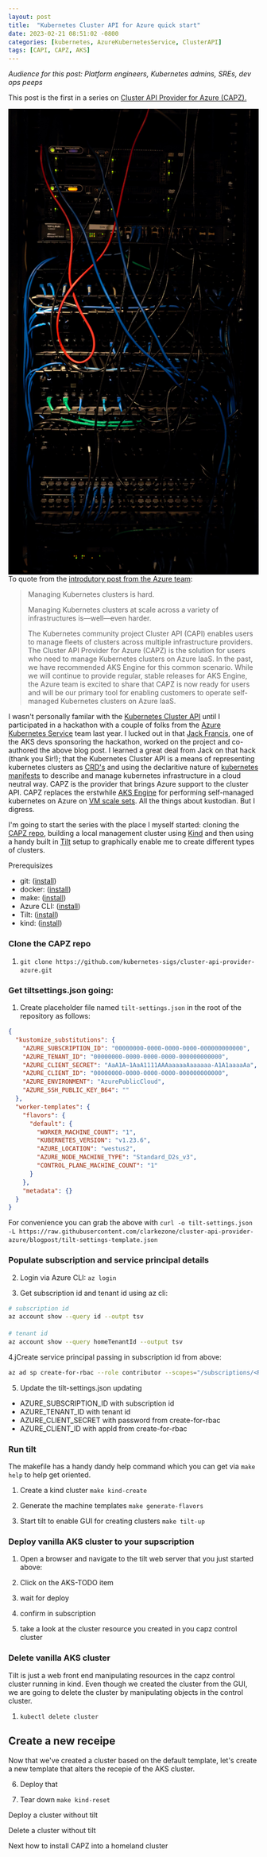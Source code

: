 ```yaml
---
layout: post
title:  "Kubernetes Cluster API for Azure quick start"
date: 2023-02-21 08:51:02 -0800
categories: [kubernetes, AzureKubernetesService, ClusterAPI]
tags: [CAPI, CAPZ, AKS]
---
```

_Audience for this post: Platform engineers, Kubernetes admins, SREs, dev ops peeps_

This post is the first in a series on <a href="https://q6o.to/capzb" target="_blank">Cluster API Provider for Azure (CAPZ).</a>

<img style="transform: translatex(0%);left:0; padding-right:20px" src="/static/img/2023-02-21-capz-quickstart/kenny-eliason-uq5RMAZdZG4-unsplash.jpg" align="left"/>
To quote from the <a href="https://q6o.to/capzi" target="_blank">introdutory post from the Azure team</a>: 

> Managing Kubernetes clusters is hard.
> 
> Managing Kubernetes clusters at scale across a variety of infrastructures is—well—even harder.
> 
> The Kubernetes community project Cluster API (CAPI) enables users to manage fleets of clusters across multiple infrastructure providers. The Cluster API Provider for Azure (CAPZ) is the solution for users who need to manage Kubernetes clusters on Azure IaaS. In the past, we have recommended AKS Engine for this common scenario.  While we will continue to provide regular, stable releases for AKS Engine, the Azure team is excited to share that CAPZ is now ready for users and will be our primary tool for enabling customers to operate self-managed Kubernetes clusters on Azure IaaS.

I wasn't personally familar with the <a href="https://q6o.to/kcapi" target="_blank">Kubernetes Cluster API</a> until I participated in a hackathon with a couple of folks from the <a href="https://q6o.to/aksa" target="_blank">Azure Kubernetes Service</a> team last year.  I lucked out in that <a href="https://q6o.to/jackfrancis" target="_blank">Jack Francis</a>, one of the AKS devs sponsoring the hackathon,  worked on the project and co-authored the above blog post.  I learned a great deal from Jack on that hack (thank you Sir!); that the Kubernetes Cluster API is a means of representing kubernetes clusters as <a href="https://q6o.to/kcrd" target="_blank">CRD's</a> and using the declaritive nature of <a href="https://q6o.to/kmana" target="_blank">kubernetes manifests</a> to describe and manage kubernetes infrastructure in a cloud neutral way.  CAPZ is the provider that brings Azure support to the cluster API.  CAPZ replaces the erstwhile <a href="https://q6o.to/aksengine" target="_blank">AKS Engine</a> for performing self-managed kubernetes on Azure on <a href="https://q6o.to/vmssa" target="_blank">VM scale sets</a>.  All the things about kustodian.  But I digress.

I'm going to start the series with the place I myself started: cloning the <a href="https://q6o.to/capzr" target="_blank">CAPZ repo</a>, building a local management cluster using <a href="https://q6o.to/kinda" target="_blank">Kind</a> and then using a handy built in <a href="https://q6o.to/tilta" target="_blank">Tilt</a> setup to graphically enable me to create different types of clusters. 

Prerequisizes
- git: (<a href="https://q6o.to/giti" target="_blank">install</a>)
- docker: (<a href="https://q6o.to/dockeri" target="_blank">install</a>)
- make: (<a href="https://q6o.to/makei" target="_blank">install</a>)
- Azure CLI: (<a href="https://q6o.to/azclii" target="_blank">install</a>)
- Tilt: (<a href="https://q6o.to/tilti" target="_blank">install</a>)
- kind: (<a href="https://q6o.to/kindi" target="_blank">install</a>)

### Clone the CAPZ repo
1. `git clone https://github.com/kubernetes-sigs/cluster-api-provider-azure.git`

### Get tiltsettings.json going:
1. Create placeholder file named `tilt-settings.json` in the root of the repository as follows:

```json
{
  "kustomize_substitutions": {
    "AZURE_SUBSCRIPTION_ID": "00000000-0000-0000-0000-000000000000",
    "AZURE_TENANT_ID": "00000000-0000-0000-0000-000000000000",
    "AZURE_CLIENT_SECRET": "AaA1A~1AaA1111AAAaaaaaAaaaaaa-A1A1aaaaAa",
    "AZURE_CLIENT_ID": "00000000-0000-0000-0000-000000000000",
    "AZURE_ENVIRONMENT": "AzurePublicCloud",
    "AZURE_SSH_PUBLIC_KEY_B64": ""
  },
  "worker-templates": {
    "flavors": {
      "default": {
        "WORKER_MACHINE_COUNT": "1",
        "KUBERNETES_VERSION": "v1.23.6",
        "AZURE_LOCATION": "westus2",
        "AZURE_NODE_MACHINE_TYPE": "Standard_D2s_v3",
        "CONTROL_PLANE_MACHINE_COUNT": "1"
      }
    },
    "metadata": {}
  }
}
```

For convenience you can grab the above with `curl -o tilt-settings.json -L https://raw.githubusercontent.com/clarkezone/cluster-api-provider-azure/blogpost/tilt-settings-template.json`

### Populate subscription and service principal details
2. Login via Azure CLI:
`az login`


3. Get subscription id and tenant id using az cli:

```bash
# subscription id
az account show --query id --outpt tsv

# tenant id
az account show --query homeTenantId --output tsv
```

4.jCreate service principal passing in subscription id from above:
```bash
az ad sp create-for-rbac --role contributor --scopes="/subscriptions/<REPLACE-WITH-SUBSCRIPTION-ID-FIELD>"
```

5. Update the tilt-settings.json updating
  - AZURE_SUBSCRIPTION_ID with subscription id
  - AZURE_TENANT_ID with tenant id
  - AZURE_CLIENT_SECRET with password from create-for-rbac
  - AZURE_CLIENT_ID with appId from create-for-rbac

### Run tilt
The makefile has a handy dandy help command which you can get via `make help` to help get oriented.

1. Create a kind cluster
`make kind-create`

2. Generate the machine templates
`make generate-flavors`

3. Start tilt to enable GUI for creating clusters
`make tilt-up`

### Deploy vanilla AKS cluster to your supscription
1. Open a browser and navigate to the tilt web server that you just started above:

2. Click on the AKS-TODO item

3. wait for deploy

4. confirm in subscription

5. take a look at the cluster resource you created in you capz control cluster


### Delete vanilla AKS cluster
Tilt is just a web front end manipulating resources in the capz control cluster running in kind.  Even though we created the cluster from the GUI, we are going to delete the cluster by manipulating objects in the control cluster.

1. `kubectl delete cluster`

## Create a new receipe
Now that we've created a cluster based on the default template, let's create a new template that alters the recepie of the AKS cluster.

6. Deploy that

9. Tear down 
`make kind-reset`

Deploy a cluster without tilt

Delete a cluster without tilt

Next how to install CAPZ into a homeland cluster
